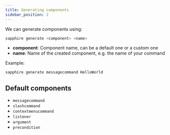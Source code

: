 ```yaml
---
title: Generating components
sidebar_position: 2
---
```


We can generate components using:

```bash
sapphire generate <component> <name>
```

- **component**: Component name, can be a default one or a custom one
- **name**: Name of the created component, e.g. the name of your command

Example:

```bash
sapphire generate messagecommand HelloWorld
```

## Default components

- `messagecommand`
- `slashcommand`
- `contextmenucommand`
- `listener`
- `argument`
- `precondition`
